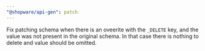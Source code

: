 ```yaml
---
"@shopware/api-gen": patch
---
```


Fix patching schema when there is an oveerite with the `_DELETE` key, and the value was not present in the original schema. In that case there is nothing to delete and value should be omitted.
